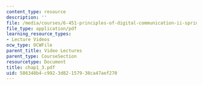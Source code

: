 ```yaml
---
content_type: resource
description: ''
file: /media/courses/6-451-principles-of-digital-communication-ii-spring-2005/586348b4c9923d82157938ca47aef270_chap1_3.pdf
file_type: application/pdf
learning_resource_types:
- Lecture Videos
ocw_type: OCWFile
parent_title: Video Lectures
parent_type: CourseSection
resourcetype: Document
title: chap1_3.pdf
uid: 586348b4-c992-3d82-1579-38ca47aef270
---
```

